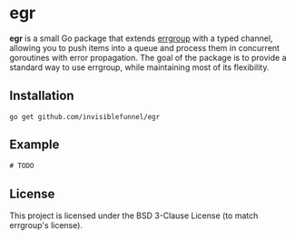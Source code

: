 # egr

**egr** is a small Go package that extends [errgroup](https://pkg.go.dev/golang.org/x/sync/errgroup) with a typed channel, allowing you to push items into a queue and process them in concurrent goroutines with error propagation. The goal of the package is to provide a standard way to use errgroup, while maintaining most of its flexibility.

## Installation

```console
go get github.com/invisiblefunnel/egr
```

## Example

```go
# TODO
```

## License

This project is licensed under the BSD 3-Clause License (to match errgroup's license).
